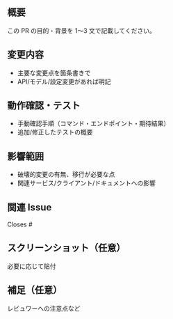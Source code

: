 <!-- for GitHub Copilot review rule -->
<!--
## タイトルに関して

PRのタイトルを修正すべきであれば指摘してください
日本語でレビューしてください

-->

## 概要

この PR の目的・背景を 1〜3 文で記載してください。

## 変更内容

- 主要な変更点を箇条書きで
- API/モデル/設定変更があれば明記

## 動作確認・テスト

- 手動確認手順（コマンド・エンドポイント・期待結果）
- 追加/修正したテストの概要

## 影響範囲

- 破壊的変更の有無、移行が必要な点
- 関連サービス/クライアント/ドキュメントへの影響

## 関連 Issue

Closes #

## スクリーンショット（任意）

必要に応じて貼付

## 補足（任意）

レビュワーへの注意点など
